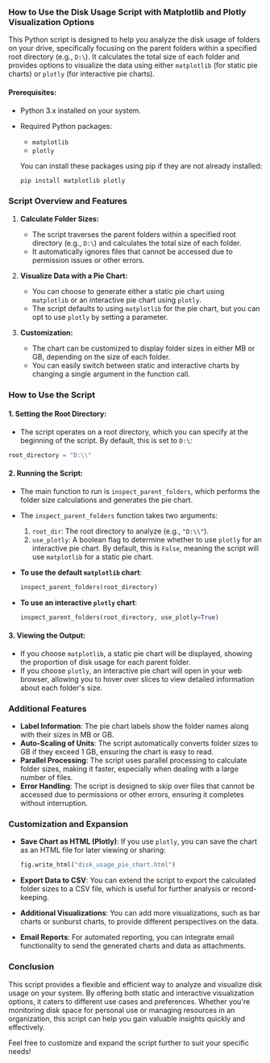 ### How to Use the Disk Usage Script with Matplotlib and Plotly Visualization Options

This Python script is designed to help you analyze the disk usage of folders on your drive, specifically focusing on the parent folders within a specified root directory (e.g., `D:\`). It calculates the total size of each folder and provides options to visualize the data using either `matplotlib` (for static pie charts) or `plotly` (for interactive pie charts).

#### Prerequisites:
- Python 3.x installed on your system.
- Required Python packages:
  - `matplotlib`
  - `plotly`
  
  You can install these packages using pip if they are not already installed:

  ```bash
  pip install matplotlib plotly
  ```

### Script Overview and Features

1. **Calculate Folder Sizes:**
   - The script traverses the parent folders within a specified root directory (e.g., `D:\`) and calculates the total size of each folder.
   - It automatically ignores files that cannot be accessed due to permission issues or other errors.

2. **Visualize Data with a Pie Chart:**
   - You can choose to generate either a static pie chart using `matplotlib` or an interactive pie chart using `plotly`.
   - The script defaults to using `matplotlib` for the pie chart, but you can opt to use `plotly` by setting a parameter.

3. **Customization:**
   - The chart can be customized to display folder sizes in either MB or GB, depending on the size of each folder.
   - You can easily switch between static and interactive charts by changing a single argument in the function call.

### How to Use the Script

#### 1. **Setting the Root Directory:**
   - The script operates on a root directory, which you can specify at the beginning of the script. By default, this is set to `D:\`:
   ```python
   root_directory = "D:\\"
   ```

#### 2. **Running the Script:**
   - The main function to run is `inspect_parent_folders`, which performs the folder size calculations and generates the pie chart.
   - The `inspect_parent_folders` function takes two arguments:
     1. `root_dir`: The root directory to analyze (e.g., `"D:\\"`).
     2. `use_plotly`: A boolean flag to determine whether to use `plotly` for an interactive pie chart. By default, this is `False`, meaning the script will use `matplotlib` for a static pie chart.

   - **To use the default `matplotlib` chart**:
     ```python
     inspect_parent_folders(root_directory)
     ```

   - **To use an interactive `plotly` chart**:
     ```python
     inspect_parent_folders(root_directory, use_plotly=True)
     ```

#### 3. **Viewing the Output:**
   - If you choose `matplotlib`, a static pie chart will be displayed, showing the proportion of disk usage for each parent folder.
   - If you choose `plotly`, an interactive pie chart will open in your web browser, allowing you to hover over slices to view detailed information about each folder's size.

### Additional Features

- **Label Information**: The pie chart labels show the folder names along with their sizes in MB or GB.
- **Auto-Scaling of Units**: The script automatically converts folder sizes to GB if they exceed 1 GB, ensuring the chart is easy to read.
- **Parallel Processing**: The script uses parallel processing to calculate folder sizes, making it faster, especially when dealing with a large number of files.
- **Error Handling**: The script is designed to skip over files that cannot be accessed due to permissions or other errors, ensuring it completes without interruption.

### Customization and Expansion

- **Save Chart as HTML (Plotly)**: If you use `plotly`, you can save the chart as an HTML file for later viewing or sharing:
  ```python
  fig.write_html("disk_usage_pie_chart.html")
  ```

- **Export Data to CSV**: You can extend the script to export the calculated folder sizes to a CSV file, which is useful for further analysis or record-keeping.

- **Additional Visualizations**: You can add more visualizations, such as bar charts or sunburst charts, to provide different perspectives on the data.

- **Email Reports**: For automated reporting, you can integrate email functionality to send the generated charts and data as attachments.

### Conclusion

This script provides a flexible and efficient way to analyze and visualize disk usage on your system. By offering both static and interactive visualization options, it caters to different use cases and preferences. Whether you're monitoring disk space for personal use or managing resources in an organization, this script can help you gain valuable insights quickly and effectively.

Feel free to customize and expand the script further to suit your specific needs!